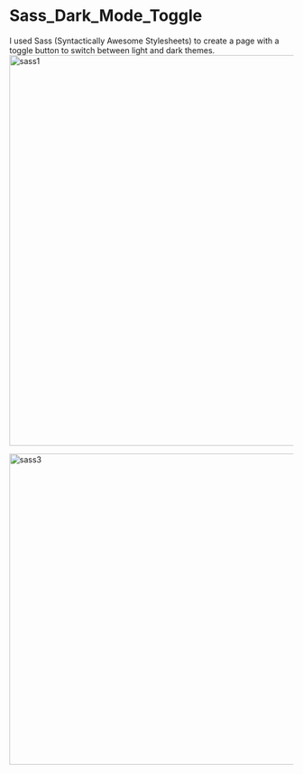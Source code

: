 # Sass_Dark_Mode_Toggle
I used Sass (Syntactically Awesome Stylesheets) to create a page with a toggle button to switch between light and dark themes.
<img width="692" alt="sass1" src="https://github.com/user-attachments/assets/4f9d332d-a314-4966-bab5-572c852ad7cc" />

<img width="551" alt="sass3" src="https://github.com/user-attachments/assets/e062c00e-1824-48c2-a84a-fd01c9533b95" />
